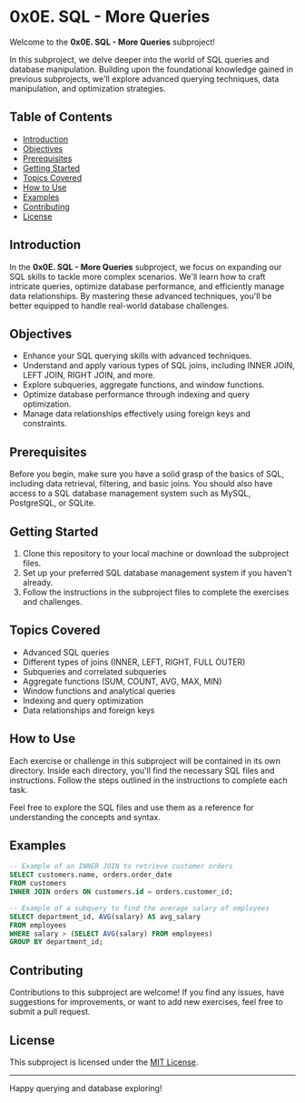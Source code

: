 # 0x0E. SQL - More Queries

Welcome to the **0x0E. SQL - More Queries** subproject!

In this subproject, we delve deeper into the world of SQL queries and database manipulation. Building upon the foundational knowledge gained in previous subprojects, we'll explore advanced querying techniques, data manipulation, and optimization strategies.

## Table of Contents

- [Introduction](#introduction)
- [Objectives](#objectives)
- [Prerequisites](#prerequisites)
- [Getting Started](#getting-started)
- [Topics Covered](#topics-covered)
- [How to Use](#how-to-use)
- [Examples](#examples)
- [Contributing](#contributing)
- [License](#license)

## Introduction

In the **0x0E. SQL - More Queries** subproject, we focus on expanding our SQL skills to tackle more complex scenarios. We'll learn how to craft intricate queries, optimize database performance, and efficiently manage data relationships. By mastering these advanced techniques, you'll be better equipped to handle real-world database challenges.

## Objectives

- Enhance your SQL querying skills with advanced techniques.
- Understand and apply various types of SQL joins, including INNER JOIN, LEFT JOIN, RIGHT JOIN, and more.
- Explore subqueries, aggregate functions, and window functions.
- Optimize database performance through indexing and query optimization.
- Manage data relationships effectively using foreign keys and constraints.

## Prerequisites

Before you begin, make sure you have a solid grasp of the basics of SQL, including data retrieval, filtering, and basic joins. You should also have access to a SQL database management system such as MySQL, PostgreSQL, or SQLite.

## Getting Started

1. Clone this repository to your local machine or download the subproject files.
2. Set up your preferred SQL database management system if you haven't already.
3. Follow the instructions in the subproject files to complete the exercises and challenges.

## Topics Covered

- Advanced SQL queries
- Different types of joins (INNER, LEFT, RIGHT, FULL OUTER)
- Subqueries and correlated subqueries
- Aggregate functions (SUM, COUNT, AVG, MAX, MIN)
- Window functions and analytical queries
- Indexing and query optimization
- Data relationships and foreign keys

## How to Use

Each exercise or challenge in this subproject will be contained in its own directory. Inside each directory, you'll find the necessary SQL files and instructions. Follow the steps outlined in the instructions to complete each task.

Feel free to explore the SQL files and use them as a reference for understanding the concepts and syntax.

## Examples

```sql
-- Example of an INNER JOIN to retrieve customer orders
SELECT customers.name, orders.order_date
FROM customers
INNER JOIN orders ON customers.id = orders.customer_id;
```

```sql
-- Example of a subquery to find the average salary of employees
SELECT department_id, AVG(salary) AS avg_salary
FROM employees
WHERE salary > (SELECT AVG(salary) FROM employees)
GROUP BY department_id;
```

## Contributing

Contributions to this subproject are welcome! If you find any issues, have suggestions for improvements, or want to add new exercises, feel free to submit a pull request.

## License

This subproject is licensed under the [MIT License](LICENSE).

---

Happy querying and database exploring!

